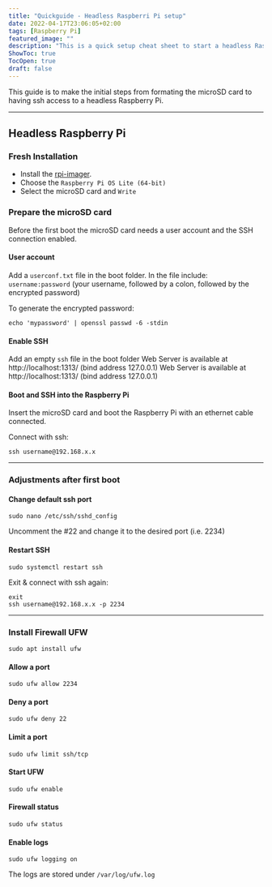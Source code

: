 ```yaml
---
title: "Quickguide - Headless Raspberri Pi setup"
date: 2022-04-17T23:06:05+02:00
tags: [Raspberry Pi]
featured_image: ""
description: "This is a quick setup cheat sheet to start a headless Raspberry Pi."
ShowToc: true
TocOpen: true
draft: false
---
```


This guide is to make the initial steps from formating the microSD card to having ssh access to a headless Raspberry Pi.

---

## Headless Raspberry Pi

### Fresh Installation
- Install the [rpi-imager](https://github.com/raspberrypi/rpi-imager).
- Choose the `Raspberry Pi OS Lite (64-bit)`
- Select the microSD card and `Write`

### Prepare the microSD card
Before the first boot the microSD card needs a user account and the SSH connection enabled.

#### User account
Add a `userconf.txt` file in the boot folder. In the file include: `username:password` (your username, followed by a colon, followed by the encrypted password)

To generate the encrypted password:

```
echo 'mypassword' | openssl passwd -6 -stdin
```

#### Enable SSH
Add an empty `ssh` file in the boot folder
Web Server is available at http://localhost:1313/ (bind address 127.0.0.1)
Web Server is available at http://localhost:1313/ (bind address 127.0.0.1)

#### Boot and SSH into the Raspberry Pi
Insert the microSD card and boot the Raspberry Pi with an ethernet cable connected.

Connect with ssh:
```
ssh username@192.168.x.x
```

---
### Adjustments after first boot

#### Change default ssh port

```
sudo nano /etc/ssh/sshd_config
```
Uncomment the #22 and change it to the desired port (i.e. 2234)

#### Restart SSH 
```
sudo systemctl restart ssh
```
Exit & connect with ssh again:
```
exit
ssh username@192.168.x.x -p 2234
```

---
### Install Firewall UFW

```
sudo apt install ufw
```
#### Allow a port
```
sudo ufw allow 2234
```
#### Deny a port
```
sudo ufw deny 22
```
#### Limit a port
```
sudo ufw limit ssh/tcp
```
#### Start UFW
```
sudo ufw enable
```
#### Firewall status
```
sudo ufw status
```
#### Enable logs
```
sudo ufw logging on
```
The logs are stored under `/var/log/ufw.log`